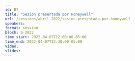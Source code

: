 ```yaml
---
id: B7
title: "Sesión presentada por Honeywell"
url: /sessions/abril-2022/sesion-presentada-por-honeywell
speakers:
format: session
block: b-2022
time_start: 2022-04-07T12:00:00-05:00
time_end: 2022-04-07T12:30:00-05:00
video:
slides:
---
```

